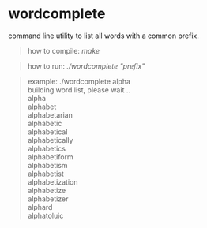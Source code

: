 # wordcomplete
command line utility to list all words with a common prefix. 

> how to compile: 
    *make* 

> how to run: 
    *./wordcomplete "prefix"* 

> example: 
    ./wordcomplete alpha  
    building word list, please wait ..  
    alpha  
    alphabet  
    alphabetarian  
    alphabetic  
    alphabetical  
    alphabetically  
    alphabetics  
    alphabetiform  
    alphabetism  
    alphabetist  
    alphabetization  
    alphabetize  
    alphabetizer  
    alphard  
    alphatoluic  
